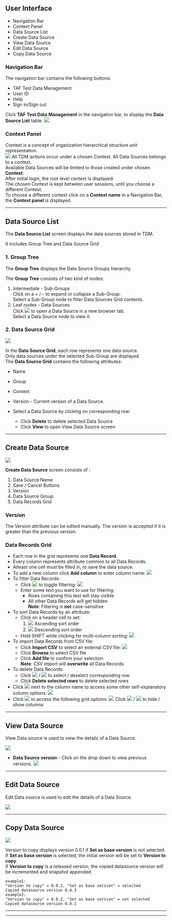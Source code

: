 ## User Interface

- <a ng-click="vm.scrollTo('navbar')">Navigation Bar</a>
- <a ng-click="vm.scrollTo('context')">Context Panel</a>
- <a ng-click="vm.scrollTo('datasource-list')">Data Source List</a>
- <a ng-click="vm.scrollTo('datasource-create')">Create Data Source</a>
- <a ng-click="vm.scrollTo('datasource-view')">View Data Source</a>
- <a ng-click="vm.scrollTo('datasource-edit')">Edit Data Source</a>
- <a ng-click="vm.scrollTo('datasource-copy')">Copy Data Source</a>


<a name="navbar"></a>
### Navigation Bar

The navigation bar contains the following buttons: 
- TAF Test Data Management
- User ID
- Help
- Sign in/Sign out

Click **TAF Test Data Management** in the navigation bar, to display the **Data Source List** table.
  <img src="assets/images/widgets/brand.png" class="docs-screenshot">

<a name="context"></a>
### Context Panel

Context is a concept of organization hierarchical structure unit representation.  
  <img src="assets/images/popups/choose_context.png" class="docs-screenshot">
All TDM actions occur under a chosen Context. All Data Sources belongs to a context.  
Available Data Sources will be limited to those created under chosen **Context**.  
After initial login, the root level context is displayed.  
The chosen Context is kept between user sessions, until you choose a different Context.  
To choose a different context click on a **Context name** in a
    <a ng-click="vm.scrollTo('navbar')">Navigation Bar</a>, the **Context panel** is displayed.

---


<a name="datasource-list"></a>
## Data Source List

The **Data Source List** screen displays the data sources stored in TDM.

It includes <a ng-click="vm.scrollTo('groups')">Group Tree</a> and <a ng-click="vm.scrollTo('sources')">Data Source Grid</a>

<a name="groups"></a>
### 1. Group Tree

The **Group Tree** displays the Data Source Groups hierarchy

The **Group Tree** consists of two kind of nodes:
   1. Intermediate - Sub-Groups  
   Click on a + / - to expand or collapse a Sub-Group.  
   Select a Sub-Group node to filter <a ng-click="vm.scrollTo('sources')">Data Sources Grid</a> contents.
   1. Leaf nodes - Data Sources  
   Click  ![](assets/images/buttons/external_link.png) to open a Data Source in a new browser tab.  
   Select a Data Source node to view it.

<a name="sources"></a>
### 2. Data Source Grid

<img src="assets/images/screens/datasource_grid.png" class="docs-screenshot">

In the **Data Source Grid**, each row represents one data source.  
Only data sources under the selected Sub-Group are displayed.  
The **Data Source Grid** contains the following attributes:
   - Name
   - Group
   - Context
   - Version - Current version of a Data Source.
  
- Select a Data Source by clicking on corresponding row:
    - Click **Delete** to delete selected Data Source
    - Click **View** to open <a ng-click="vm.scrollTo('datasource-view')">View Data Source</a> screen


---

<a name="datasource-create"></a>
## Create Data Source

<img src="assets/images/screens/datasource_create.png" class="docs-screenshot">

**Create Data Source** screen consists of :
   1. Data Source Name
   1. Save / Cancel Buttons
   1. Version
   1. Data Source Group
   1. Data Records Grid

<a name="version"></a>
### Version
The Version attribute can be edited manually. The version is accepted if it is greater than the previous version.  




### Data Records Grid
  - Each row in the grid represents one **Data Record**.
  - Every column represents attribute common to all Data Records.
  - Atleast one cell must be filled in, to save the data source.
  - To add a new column click **Add column** to enter column name:
      <img src="assets/images/widgets/column_name.png" class="docs-screenshot">
  - To filter Data Records:
    - Click ![](assets/images/buttons/filter.png) to toggle filtering:
        <img src="assets/images/widgets/column_filter.png" class="docs-screenshot">
    - Enter some text you want to use for filtering:
        - Rows containing this text will stay visible
        - All other Data Records will get hidden  
    <i class="fa fa-info-circle text-info"></i> **Note**: Filtering is **not** case-sensitive
  - To sort Data Records by an attribute:
    - Click on a header cell to set:
        1. ![](assets/images/buttons/sort_ascending.png) Ascending sort order
        1. ![](assets/images/buttons/sort_descending.png) Descending sort order
    - Hold SHIFT while clicking for multi-column sorting: ![](assets/images/buttons/sort_multiple.png)
  - To import Data Records from CSV file:
    - Click **Import CSV** to select an external CSV file:
        <img src="assets/images/popups/import_csv.png" class="docs-screenshot">
    - Click **Browse** to select CSV file
    - Click **Add file** to confirm your selection  
    <i class="fa fa-exclamation-circle text-danger"></i> **Note**: CSV import will **overwrite** all Data Records
  - To delete Data Records:
    - Click ![](assets/images/buttons/select_row.png) / ![](assets/images/buttons/deselect_row.png) to select / deselect corresponding row
    - Click **Delete selected rows** to delete selected rows
  - Click ![](assets/images/buttons/column_options.png) next to the column name to access some other self-explanatory column options:
    <img src="assets/images/widgets/column_options_dropdown.png" class="docs-screenshot">
  - Click ![](assets/images/buttons/grid_options.png) to access the following grid options:
    <img src="assets/images/widgets/grid_options_dropdown.png" class="docs-screenshot">
    Click ![](assets/images/buttons/hide_column.png) / ![](assets/images/buttons/show_column.png) to hide / show columns


---

<a name="datasource-view"></a>
## View Data Source

View Data source is used to view the details of a Data Source.

<img src="assets/images/screens/datasource_view.png" class="docs-screenshot">

<a name="controls"></a>

- **Data Source version** - Click on the drop down to view previous versions.
    <img src="assets/images/widgets/version_dropdown.png" class="docs-screenshot">


---

<a name="datasource-edit"></a>
## Edit Data Source

Edit Data source is used to edit the details of a Data Source.

<img src="assets/images/screens/edit-data-source.png" class="docs-screenshot">

---

<a name="datasource-copy"></a>
## Copy Data Source

<img src="assets/images/popups/copy_datasource.png" class="docs-screenshot">

Version to copy displays version 0.0.1 if **Set as base version** is not selected.  
If **Set as base version** is selected, the initial version will be set to **Version to copy**.  
If **Version to copy** is a released version, the copied datasource version will be incremented and snapshot appended.


```
example1:
"Version to copy" = 0.0.2, "Set as base version" = selected
Copied datasource version 0.0.3
example2:
"Version to copy" = 0.0.2, "Set as base version" = not selected
Copied datasource version 0.0.1

```

---


---



